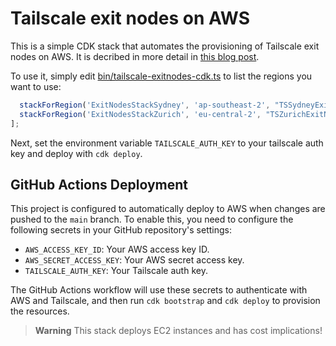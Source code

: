 # Tailscale exit nodes on AWS

This is a simple CDK stack that automates the provisioning of Tailscale exit nodes on AWS. It is 
decribed in more detail in [this blog post](blog.scottgerring.com/automating-tailscale-exit-nodes-on-aws/).

To use it, simply edit [bin/tailscale-exitnodes-cdk.ts](bin/tailscale-exitnodes-cdk.ts) to list the
regions you want to use:

```typescript
  stackForRegion('ExitNodesStackSydney', 'ap-southeast-2', "TSSydneyExitNode"),
  stackForRegion('ExitNodesStackZurich', 'eu-central-2', "TSZurichExitNode")
];
```

Next, set the environment variable `TAILSCALE_AUTH_KEY` to your tailscale auth key and deploy with `cdk deploy`.

## GitHub Actions Deployment

This project is configured to automatically deploy to AWS when changes are pushed to the `main` branch. To enable this, you need to configure the following secrets in your GitHub repository's settings:

*   `AWS_ACCESS_KEY_ID`: Your AWS access key ID.
*   `AWS_SECRET_ACCESS_KEY`: Your AWS secret access key.
*   `TAILSCALE_AUTH_KEY`: Your Tailscale auth key.

The GitHub Actions workflow will use these secrets to authenticate with AWS and Tailscale, and then run `cdk bootstrap` and `cdk deploy` to provision the resources.

> **Warning**
> This stack deploys EC2 instances and has cost implications!
